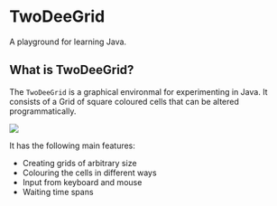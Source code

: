# TwoDeeGrid

A playground for learning Java.

## What is TwoDeeGrid?

The `TwoDeeGrid` is a graphical environmal for experimenting in Java. It consists of a Grid of square coloured cells that can be altered programmatically.

![](blob/master/doc/pic/hello.png)

It has the following main features:

* Creating grids of arbitrary size
* Colouring the cells in different ways
* Input from keyboard and mouse
* Waiting time spans
